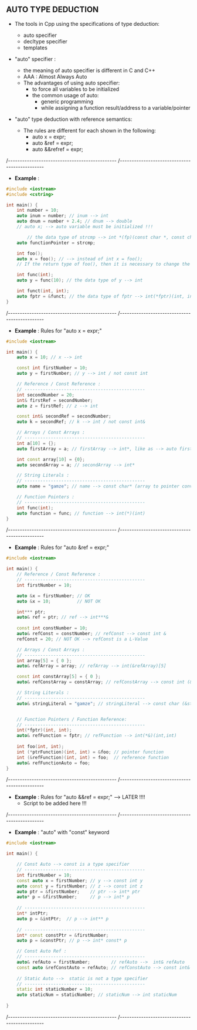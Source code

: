 ## AUTO TYPE DEDUCTION

- The tools in Cpp using the specifications of type deduction: 
  - auto specifier 
  - decltype specifier
  - templates 

- "auto" specifier : 
  - the meaning of auto specifier is different in C and C++
  - AAA : Almost Always Auto
  - The advantages of using auto specifier:
    - to force all variables to be initialized
    - the common usage of auto:
      - generic programming
      - while assigning a function result/address to a variable/pointer

 - "auto" type deduction with reference semantics: 
   - The rules are different for each shown in the following: 
     - auto x = expr;
     - auto &ref = expr; 
     - auto &&refref = expr; 

/----------------------------------------------
/----------------------------------------------

- **Example** : 
```cpp
#include <iostream>
#include <cstring>

int main() {
	int number = 10;
	auto inum = number; // inum --> int
	auto dnum = number + 2.4; // dnum --> double 
	// auto x; --> auto variable must be initialized !!!

        // the data type of strcmp --> int *(fp)(const char *, const char *)
	auto functionPointer = strcmp;

	int foo();
	auto x = foo(); // --> instead of int x = foo();
	// If the return type of foo(), then it is necessary to change the assigned variable

	int func(int);
	auto y = func(10); // the data type of y --> int 

	int funct(int, int);
	auto fptr = &funct; // the data type of fptr --> int(*fptr)(int, int)
}
```

/----------------------------------------------
/----------------------------------------------

- **Example** : Rules for "auto x = expr;" 
```cpp
#include <iostream>

int main() {
	auto x = 10; // x --> int

	const int firstNumber = 10;
	auto y = firstNumber; // y --> int / not const int 

	// Reference / Const Reference :
	// ----------------------------------------------
	int secondNumber = 20;
	int& firstRef = secondNumber;
	auto z = firstRef; // z --> int

	const int& secondRef = secondNumber;
	auto k = secondRef; // k --> int / not const int&

	// Arrays / Const Arrays : 
	// ----------------------------------------------
	int a[10] = {};
	auto firstArray = a; // firstArray --> int*, like as --> auto firstArray = &a[0]

	int const array[10] = {0};
	auto secondArray = a; // secondArray --> int*

	// String Literals :
	// ----------------------------------------------
	auto name = "gamze"; // name --> const char* (array to pointer conversion)

	// Function Pointers :
	// ----------------------------------------------
	int func(int);
	auto function = func; // function --> int(*)(int)
}
```

/----------------------------------------------
/----------------------------------------------

- **Example** : Rules for "auto &ref = expr;" 
```cpp
#include <iostream>

int main() {
	// Reference / Const Reference :
	// ----------------------------------------------
	int firstNumber = 10;

	auto &x = firstNumber; // OK 
	auto &x = 10;          // NOT OK 

	int*** ptr;
	auto& ref = ptr; // ref --> int***& 
		
	const int constNumber = 10;
	auto& refConst = constNumber; // refConst --> const int &
	refConst = 20; // NOT OK --> refConst is a L-Value

	// Arrays / Const Arrays : 
	// ----------------------------------------------
	int array[5] = { 0 };
	auto& refArray = array; // refArray --> int(&refArray)[5] 

	const int constArray[5] = { 0 };
	auto& refConstArray = constArray; // refConstArray --> const int (&refConstArray)[5]

	// String Literals :
	// ----------------------------------------------
	auto& stringLiteral = "gamze"; // stringLiteral --> const char (&stringLiteral)[6]


	// Function Pointers / Function Reference:
	// ----------------------------------------------
	int(*fptr)(int, int);
	auto& refFunction = fptr; // refFunction --> int(*&)(int,int)
	
	int foo(int, int);
	int (*ptrFunction)(int, int) = &foo; // pointer function
	int (&refFunction)(int, int) = foo;  // reference function
	auto& refFunctionAuto = foo;
}
```

/----------------------------------------------
/----------------------------------------------

- **Example** : Rules for "auto &&ref = expr;"  --> LATER !!!!
  - Script to be added here !!!

/----------------------------------------------
/----------------------------------------------

- **Example** : "auto" with "const" keyword 
```cpp
#include <iostream>

int main() {

	// Const Auto --> const is a type specifier
	// ----------------------------------------------
	int firstNumber = 10;
	const auto x = firstNumber; // y --> const int y
	auto const y = firstNumber; // z --> const int z
	auto ptr = &firstNumber;    // ptr --> int* ptr 
	auto* p = &firstNumber;     // p --> int* p
  
	// ----------------------------------------------
	int* intPtr;
	auto p = &intPtr;  // p --> int** p
  
	// ----------------------------------------------
	int* const constPtr = &firstNumber;
	auto p = &constPtr; // p --> int* const* p

	// Const Auto Ref : 
	// ----------------------------------------------
	auto& refAuto = firstNumber;        // refAuto -->  int& refAuto
	const auto &refConstAuto = refAuto; // refConstAuto --> const int& refConstAuto --> very common usage
	
	// Static Auto -->  static is not a type specifier
	// ----------------------------------------------
	static int staticNumber = 10;
	auto staticNum = staticNumber; // staticNum --> int staticNum
	
}
```

/----------------------------------------------
/----------------------------------------------

